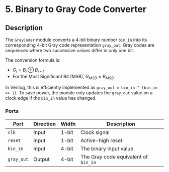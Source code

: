 # 5. Binary to Gray Code Converter

## Description
The `GrayCoder` module converts a 4-bit binary number `bin_in` into its corresponding 4-bit Gray code representation `gray_out`. Gray codes are sequences where two successive values differ in only one bit.

The conversion formula is:
- $G_i = B_i \oplus B_{i+1}$
- For the Most Significant Bit (MSB), $G_{MSB} = B_{MSB}$

In Verilog, this is efficiently implemented as `gray_out = bin_in ^ (bin_in >> 1)`. To save power, the module only updates the `gray_out` value on a clock edge if the `bin_in` value has changed.

### Ports
| Port       | Direction | Width | Description                                    |
|------------|-----------|-------|------------------------------------------------|
| `clk`      | Input     | 1-bit | Clock signal                                   |
| `reset`    | Input     | 1-bit | Active-high reset                              |
| `bin_in`   | Input     | 4-bit | The binary input value                         |
| `gray_out` | Output    | 4-bit | The Gray code equivalent of `bin_in`           |
